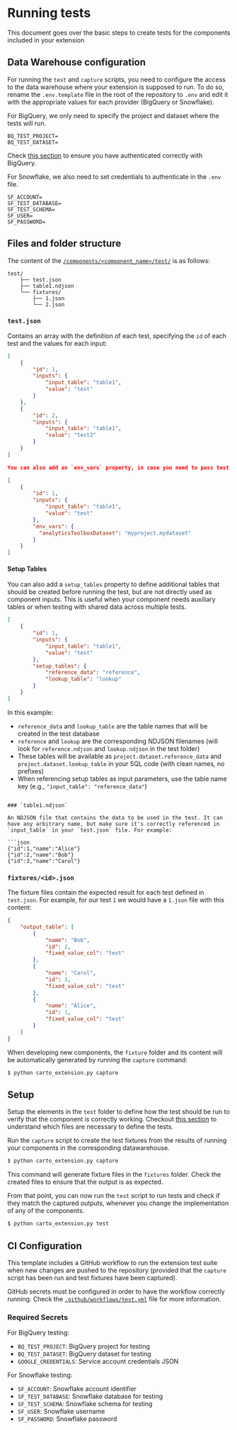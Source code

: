 # Running tests

This document goes over the basic steps to create tests for the components included in your extension

## Data Warehouse configuration

For running the `test` and `capture` scripts, you need to configure the access to the data warehouse where your extension is supposed to run. To do so, rename the `.env.template` file in the root of the repository to `.env` and edit it with the appropriate values for each provider (BigQuery or Snowflake).

For BigQuery, we only need to specify the project and dataset where the tests will run.

```
BQ_TEST_PROJECT=
BQ_TEST_DATASET=
```

Check [this section](./tooling.md#authentication-with-the-data-warehouse) to ensure you have authenticated correctly with BigQuery.

For Snowflake, we also need to set credentials to authenticate in the `.env` file.

```
SF_ACCOUNT=
SF_TEST_DATABASE=
SF_TEST_SCHEMA=
SF_USER=
SF_PASSWORD=
```

## Files and folder structure

The content of the [`/components/<component_name>/test/`](../components/template/test/) is as follows:

```
test/
    ├── test.json
    ├── table1.ndjson
    └── fixtures/
        ├── 1.json
        └── 2.json
```

### `test.json`

Contains an array with the definition of each test, specifying the `id` of each test and the values for each input:

```json
[
    {
        "id": 1,
        "inputs": {
            "input_table": "table1",
            "value": "test"
        }
    },
    {
        "id": 2,
        "inputs": {
            "input_table": "table1",
            "value": "test2"
        }
    }
]

You can also add an `env_vars` property, in case you need to pass test environment variables. This property is not mandatory. If missing, and empty dictionary will be passed.

[
    {
        "id": 1,
        "inputs": {
            "input_table": "table1",
            "value": "test"
        },
        "env_vars": {
          "analyticsToolboxDataset": "myproject.mydataset"
        }
    }
]
```

#### Setup Tables

You can also add a `setup_tables` property to define additional tables that should be created before running the test, but are not directly used as component inputs. This is useful when your component needs auxiliary tables or when testing with shared data across multiple tests.

```json
[
    {
        "id": 1,
        "inputs": {
            "input_table": "table1",
            "value": "test"
        },
        "setup_tables": {
            "reference_data": "reference",
            "lookup_table": "lookup"
        }
    }
]
```

In this example:
- `reference_data` and `lookup_table` are the table names that will be created in the test database
- `reference` and `lookup` are the corresponding NDJSON filenames (will look for `reference.ndjson` and `lookup.ndjson` in the test folder)
- These tables will be available as `project.dataset.reference_data` and `project.dataset.lookup_table` in your SQL code (with clean names, no prefixes)
- When referencing setup tables as input parameters, use the table name key (e.g., `"input_table": "reference_data"`)

```

### `table1.ndjson`

An NDJSON file that contains the data to be used in the test. It can have any arbitrary name, but make sure it's correctly referenced in `input_table` in your `test.json` file. For example:

```json
{"id":1,"name":"Alice"}
{"id":2,"name":"Bob"}
{"id":3,"name":"Carol"}
```

### `fixtures/<id>.json`

The fixture files contain the expected result for each test defined in `test.json`. For example, for our test `1` we would have a `1.json` file with this content:

```json
{
    "output_table": [
        {
            "name": "Bob",
            "id": 2,
            "fixed_value_col": "test"
        },
        {
            "name": "Carol",
            "id": 3,
            "fixed_value_col": "test"
        },
        {
            "name": "Alice",
            "id": 1,
            "fixed_value_col": "test"
        }
    ]
}
```

When developing new components, the `fixture` folder and its content will be automatically generated by running the `capture` command:

```bash
$ python carto_extension.py capture
```

## Setup

Setup the elements in the `test` folder to define how the test should be run to verify that the component is correctly working.
Checkout [this section](./anatomy_of_an_extension.md#test) to understand which files are necessary to define the tests.

Run the `capture` script to create the test fixtures from the results of running your components in the corresponding datawarehouse.

```bash
$ python carto_extension.py capture
```

This command will generate fixture files in the `fixtures` folder.
Check the created files to ensure that the output is as expected.

From that point, you can now run the `test` script to run tests and check if they match the captured outputs, whenever you change the implementation of any of the components.

```bash
$ python carto_extension.py test
```

## CI Configuration

This template includes a GitHub workflow to run the extension test suite when new changes are pushed to the repository (provided that the `capture` script has been run and test fixtures have been captured).

GitHub secrets must be configured in order to have the workflow correctly running. Check the [`.github/workflows/test.yml`](../.github/workflows/test.yml) file for more information.

### Required Secrets

For BigQuery testing:
- `BQ_TEST_PROJECT`: BigQuery project for testing
- `BQ_TEST_DATASET`: BigQuery dataset for testing
- `GOOGLE_CREDENTIALS`: Service account credentials JSON

For Snowflake testing:
- `SF_ACCOUNT`: Snowflake account identifier
- `SF_TEST_DATABASE`: Snowflake database for testing
- `SF_TEST_SCHEMA`: Snowflake schema for testing
- `SF_USER`: Snowflake username
- `SF_PASSWORD`: Snowflake password
